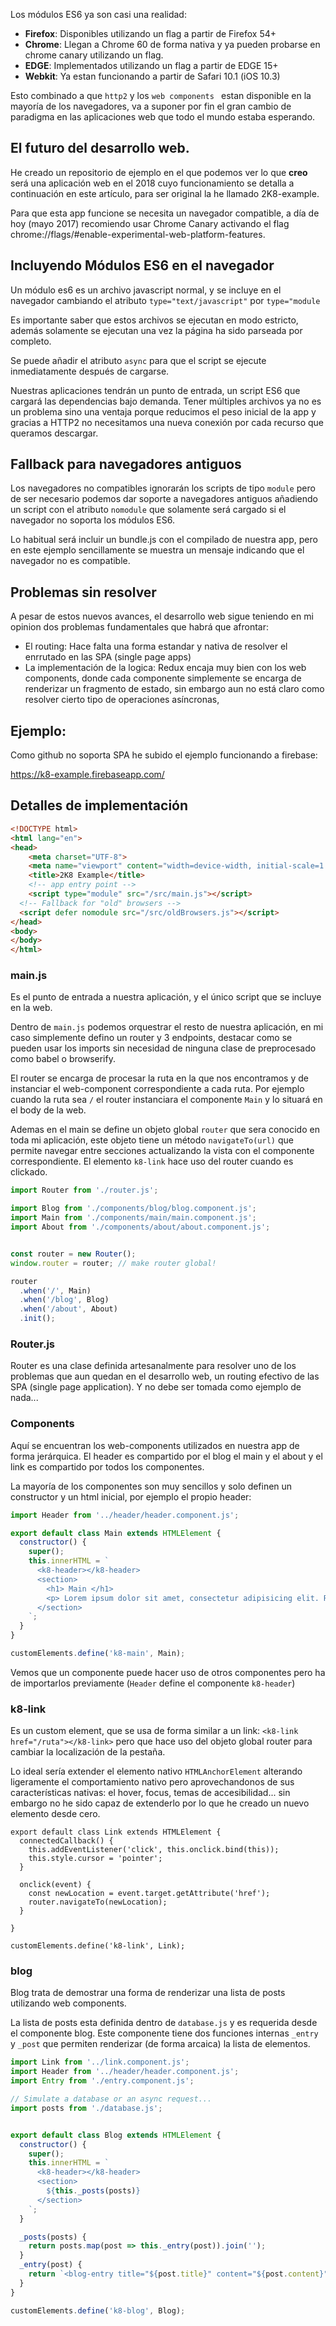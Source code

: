 Los módulos ES6 ya son casi una realidad:

- **Firefox**: Disponibles utilizando un flag a partir de Firefox 54+
- **Chrome**: Llegan a Chrome 60 de forma nativa y ya pueden probarse en chrome canary utilizando un flag.
- **EDGE**: Implementados utilizando un flag a partir de EDGE 15+
- **Webkit**: Ya estan funcionando a partir de Safari 10.1 (iOS 10.3)

Esto combinado a que `http2` y los `web components ` estan disponible en la mayoría de los navegadores, va a suponer por fin el gran cambio de paradigma en las aplicaciones web que todo el mundo estaba esperando.

## El futuro del desarrollo web.

He creado un repositorio de ejemplo en el que podemos ver lo que **creo** será una aplicación web en el 2018 cuyo funcionamiento se detalla a continuación en este artículo, para ser original la he llamado 2K8-example.

Para que esta app funcione se necesita un navegador compatible, a día de hoy  (mayo 2017) recomiendo usar Chrome Canary activando el flag chrome://flags/#enable-experimental-web-platform-features.

## Incluyendo Módulos ES6 en el navegador

Un módulo es6 es un archivo javascript normal, y se incluye en el navegador cambiando el atributo `type="text/javascript"`  por `type="module`

Es importante saber que estos archivos se ejecutan en modo estricto, además solamente se ejecutan una vez la página ha sido parseada por completo.

Se puede añadir el atributo `async` para que el script se ejecute inmediatamente después de cargarse.

Nuestras aplicaciones tendrán un punto de entrada, un script ES6 que cargará las dependencias bajo demanda. Tener múltiples archivos ya no es un problema sino una ventaja porque reducimos el peso inicial de la app y gracias a HTTP2 no necesitamos una nueva conexión por cada recurso que queramos descargar.

## Fallback para navegadores antiguos
Los navegadores no compatibles ignorarán los scripts de tipo `module` pero de ser necesario podemos dar soporte a navegadores antiguos añadiendo un script con el atributo `nomodule` que solamente será cargado si el navegador no soporta los módulos ES6.

Lo habitual será incluir un bundle.js con el compilado de nuestra app, pero en este ejemplo sencillamente se muestra un mensaje indicando que el navegador no es compatible.


## Problemas sin resolver

A pesar de estos nuevos avances, el desarrollo web sigue teniendo en mi opinion dos problemas fundamentales que habrá que afrontar:

- El routing: Hace falta una forma estandar y nativa de resolver el enrrutado en las SPA (single page apps)
- La implementación de la logica: Redux encaja muy bien con los web components, donde cada componente simplemente se encarga de renderizar un fragmento de estado, sin embargo aun no está claro como resolver cierto tipo de operaciones asíncronas, 

## Ejemplo:
Como github no soporta SPA he subido el ejemplo funcionando a firebase:

https://k8-example.firebaseapp.com/

## Detalles de implementación


``` html
<!DOCTYPE html>
<html lang="en">
<head>
	<meta charset="UTF-8">
	<meta name="viewport" content="width=device-width, initial-scale=1.0">
	<title>2K8 Example</title>
	<!-- app entry point -->
	<script type="module" src="/src/main.js"></script>
  <!-- Fallback for "old" browsers -->
  <script defer nomodule src="/src/oldBrowsers.js"></script>
</head>
<body>
</body>
</html>
```


### main.js
Es el punto de entrada a nuestra aplicación, y el único script que se incluye en la web.

Dentro de `main.js` podemos orquestrar el resto de nuestra aplicación, en mi caso simplemente defino un router y 3 endpoints, destacar como se pueden usar los imports sin necesidad de ninguna clase de preprocesado como babel o browserify.

El router se encarga de procesar la ruta en la que nos encontramos y de instanciar el web-component correspondiente a cada ruta. Por ejemplo cuando la ruta sea `/` el router instanciara el componente `Main` y lo situará en el body de la web.

Ademas en el main se define un objeto global `router` que sera conocido en toda mi aplicación, este objeto tiene un método `navigateTo(url)` que permite navegar entre secciones actualizando la vista con el componente correspondiente. El elemento `k8-link` hace uso del router cuando es clickado.

```javascript
import Router from './router.js';

import Blog from './components/blog/blog.component.js';
import Main from './components/main/main.component.js';
import About from './components/about/about.component.js';


const router = new Router();
window.router = router; // make router global!

router
  .when('/', Main)
  .when('/blog', Blog)
  .when('/about', About)
  .init();
```

### Router.js

Router es una clase definida artesanalmente para resolver uno de los problemas que aun quedan en el desarrollo web, un routing efectivo de las SPA (single page application). Y no debe ser tomada como ejemplo de nada...

### Components
Aquí se encuentran los web-components utilizados en nuestra app de forma jerárquica. El header es compartido por el blog el main y el about y el link es compartido por todos los componentes.

La mayoría de los componentes son muy sencillos y solo definen un constructor y un html inicial, por ejemplo el propio header:

```javascript
import Header from '../header/header.component.js';

export default class Main extends HTMLElement {
  constructor() {
    super();
    this.innerHTML = `
      <k8-header></k8-header>
      <section>
        <h1> Main </h1>
        <p> Lorem ipsum dolor sit amet, consectetur adipisicing elit. Reiciendis libero voluptatem at quidem provident doloremque accusantium consectetur. Facilis a, labore ex, dicta, dolorum quam iusto dignissimos, ipsum perspiciatis nulla qui. </p>
      </section>
    `;
  }
}

customElements.define('k8-main', Main);
```

Vemos que un componente puede hacer uso de otros componentes pero ha de importarlos previamente (`Header` define el componente `k8-header`)

### k8-link

Es un custom element, que se usa de forma similar a un link: `<k8-link href="/ruta"></k8-link>` pero que hace uso del objeto global router para cambiar la localización de la pestaña.

Lo ideal sería extender el elemento nativo `HTMLAnchorElement` alterando ligeramente el comportamiento nativo pero aprovechandonos de sus características nativas: el hover, focus, temas de accesibilidad... sin embargo no he sido capaz de extenderlo por lo que he creado un nuevo elemento desde cero.


```javascrit
export default class Link extends HTMLElement {
  connectedCallback() {
    this.addEventListener('click', this.onclick.bind(this));
    this.style.cursor = 'pointer';
  }

  onclick(event) {
    const newLocation = event.target.getAttribute('href');
    router.navigateTo(newLocation);
  }

}

customElements.define('k8-link', Link);
```

### blog
Blog trata de demostrar una forma de renderizar una lista de posts utilizando web components.

La lista de posts esta definida dentro de `database.js` y es requerida desde el componente blog. Este componente tiene dos funciones internas `_entry` y `_post` que permiten renderizar (de forma arcaica) la lista de elementos.


```javascript 
import Link from '../link.component.js';
import Header from '../header/header.component.js';
import Entry from './entry.component.js';

// Simulate a database or an async request...
import posts from './database.js';


export default class Blog extends HTMLElement {
  constructor() {
    super();
    this.innerHTML = `
      <k8-header></k8-header>
      <section>
        ${this._posts(posts)}
      </section>
    `;
  }

  _posts(posts) {
    return posts.map(post => this._entry(post)).join('');
  }
  _entry(post) {
    return `<blog-entry title="${post.title}" content="${post.content}"></blog-entry>`;
  }
}

customElements.define('k8-blog', Blog);

```
